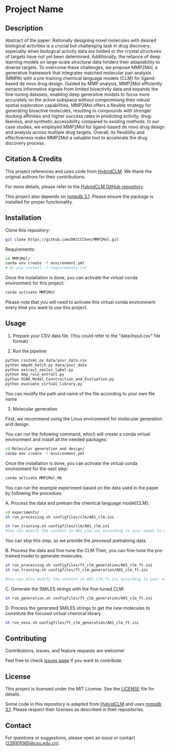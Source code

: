 # Project Name

## Description



Abstract of the paper: Rationally designing novel molecules with desired biological activities is a crucial but challenging task in drug discovery, especially when biological activity data are limited or the crystal structures of targets have not yet been determined. Additionally, the reliance of deep learning models on large-scale structural data hinders their adaptability to diverse targets. To overcome these challenges, we propose MMP2Mol, a generative framework that integrates matched molecular pair analysis (MMPA) with a pre-training chemical language models (CLM) for ligand-based de novo drug design. Guided by MMP analysis, MMP2Mol efficiently extracts informative signals from limited bioactivity data and expands the fine-tuning datasets, enabling deep generative models to focus more accurately on the active subspace without compromising their robust spatial exploration capabilities. MMP2Mol offers a flexible strategy for generating bioactive molecules, resulting in compounds with stronger docking affinities and higher success rates in predicting activity, drug-likeness, and synthetic accessibility compared to existing methods. In our case studies, we employed MMP2Mol for ligand-based de novo drug design and analysis across multiple drug targets. Overall, its flexibility and effectiveness make MMP2Mol a valuable tool to accelerate the drug discovery process.

## Citation & Credits

This project references and uses code from [HybridCLM](https://github.com/michael1788/hybridCLMs). We thank the original authors for their contributions.

For more details, please refer to the [HybridCLM GitHub repository](https://github.com/michael1788/hybridCLMs).

This project also depends on [mmpdb 3.1](https://github.com/rdkit/mmpdb). Please ensure the package is installed for proper functionality.

## Installation

Clone this repository:

```bash
git clone https://github.com/DKCCCChen/MMP2Mol.git
```

Requirements:

```bash
cd MMP2Mol/
conda env create -f environment.yml
# Or pip install -r requirements.txt

```
Once the installation is done, you can activate the virtual conda environment for this project:

```bash
conda activate MMP2Mol
```
Please note that you will need to activate this virtual conda environment every time you want to use this project.

## Usage

1. Prepare your CSV data file. (You could refer to the "data/input.csv" file format)

2. Run the pipeline

```bash
python csv2smi.py data/your_data.csv
python mmpdb_batch.py data/your_data
python extract_smiles_label.py
python mmp_rule_extract.py
python QSAR_Model_Construction_and_Evaluation.py
python evaluate_virtual_library.py
```
You can modify the path and name of the file according to your own file name

3. Molecular generation

First, we recommend using the Linux environment for molecular generation and design.

You can run the following command, which will create a conda virtual environment and install all the needed packages:

```bash
cd Molecular generation and design/
conda env create -f environment.yml
```

Once the installation is done, you can activate the virtual conda environment for the next step:

```bash
conda activate MMP2Mol_MG
```

You can run the example experiment based on the data used in the paper by following the procedure.

A. Process the data and pretrain the chemical language model(CLM):

```bash
cd experiments/
sh run_processing.sh configfiles/clm/A01_clm.ini

sh run_training.sh configfiles/clm/A01_clm.ini
#You can modify the content in A01_clm.ini according to your needs to meet your personalized requirements.
```

You can skip this step, as we provide the processd pretraining data.

B. Process the data and fine-tune the CLM
Then, you can fine-tune the pre-trained model to generate molecules.

```bash
sh run_processing.sh configfiles/ft_clm_generation/A01_clm_ft.ini
sh run_training.sh configfiles/ft_clm_generation/A01_clm_ft.ini

#You can also modify the content in A01_clm_ft.ini according to your needs to meet your personalized requirements.
```

C. Generate the SMILES strings with the fine-tuned CLM:
```bash
sh run_generation.sh configfiles/ft_clm_generation/A01_clm_ft.ini
```

D. Process the generated SMILES strings to get the new molecules to constitute the focused virtual chemical library
```bash
sh run_novo.sh configfiles/ft_clm_generation/A01_clm_ft.ini
```



## Contributing

Contributions, issues, and feature requests are welcome!

Feel free to check [issues page](https://github.com/DKCCCChen/MMP2Mol) if you want to contribute.

## License

This project is licensed under the MIT License. See the [LICENSE](LICENSE) file for details.

Some code in this repository is adapted from [HybridCLM](https://github.com/HybridCLM/HybridCLM) and uses [mmpdb 3.1](https://github.com/mmpdb/mmpdb). Please respect their licenses as described in their repositories.

## Contact

For questions or suggestions, please open an issue or contact [228101065@csu.edu.cn].
